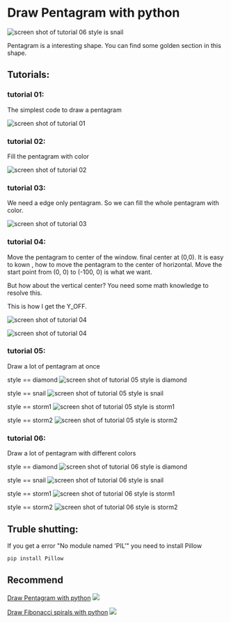 # Draw Pentagram with python

![screen shot of tutorial 06 style is  snail](screen_capture/t06_SNAIL.png)

Pentagram is a interesting shape. You can find some golden section in this shape.

## Tutorials:

### tutorial 01:

The simplest code to draw a pentagram

![screen shot of tutorial 01](screen_capture/t01.png)

### tutorial 02:

Fill the pentagram with color

![screen shot of tutorial 02](screen_capture/t02.png)

### tutorial 03:

We need a edge only pentagram.
So we can fill the whole pentagram with color.

![screen shot of tutorial 03](screen_capture/t03.png)

### tutorial 04:

Move the pentagram to center of the window. final center at (0,0).
It is easy to kown , how to move the pentagram to the center of horizontal.
Move the start point from (0, 0) to (-100, 0) is what we want.

But how about the vertical center?
You need some math knowledge to resolve this.

This is how I get the Y_OFF.

![screen shot of tutorial 04](screen_capture/y_offset.png)

![screen shot of tutorial 04](screen_capture/t04.png)

### tutorial 05:

Draw a lot of pentagram at once

style == diamond
![screen shot of tutorial 05 style is  diamond](screen_capture/t05_DIAMOND.png)

style == snail
![screen shot of tutorial 05 style is  snail](screen_capture/t05_SNAIL.png)

style == storm1
![screen shot of tutorial 05 style is  storm1](screen_capture/t05_STORM1.png)

style == storm2
![screen shot of tutorial 05 style is  storm2](screen_capture/t05_STORM2.png)


### tutorial 06:
Draw a lot of pentagram with different colors

style == diamond
![screen shot of tutorial 06 style is  diamond](screen_capture/t06_DIAMOND.png)

style == snail
![screen shot of tutorial 06 style is  snail](screen_capture/t06_SNAIL.png)

style == storm1
![screen shot of tutorial 06 style is  storm1](screen_capture/t06_STORM1.png)

style == storm2
![screen shot of tutorial 06 style is  storm2](screen_capture/t06_STORM2.png)

## Truble shutting:

If you get a error "No module named 'PIL'"
you need to install Pillow

```bash
pip install Pillow
```
## Recommend
[Draw Pentagram with python](https://github.com/caojianfeng/py_pentagram)
![](https://github.com/caojianfeng/py_pentagram/raw/master/screen_capture/t06_SNAIL.png)

[Draw Fibonacci spirals with python](https://github.com/caojianfeng/py_fibonacci)
![](https://github.com/caojianfeng/py_fibonacci/raw/master/screen_capture/t02.png)